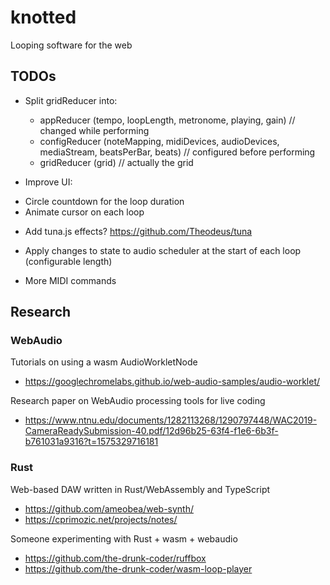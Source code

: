 # knotted

Looping software for the web

## TODOs

- Split gridReducer into:
  - appReducer (tempo, loopLength, metronome, playing, gain) // changed while performing
  - configReducer (noteMapping, midiDevices, audioDevices, mediaStream, beatsPerBar, beats) // configured before performing
  - gridReducer (grid) // actually the grid

- Improve UI:
 * Circle countdown for the loop duration
 * Animate cursor on each loop

- Add tuna.js effects? https://github.com/Theodeus/tuna

- Apply changes to state to audio scheduler at the start of each loop (configurable length)

- More MIDI commands


## Research

### WebAudio

Tutorials on using a wasm AudioWorkletNode

- https://googlechromelabs.github.io/web-audio-samples/audio-worklet/

Research paper on WebAudio processing tools for live coding

- https://www.ntnu.edu/documents/1282113268/1290797448/WAC2019-CameraReadySubmission-40.pdf/12d96b25-63f4-f1e6-6b3f-b761031a9316?t=1575329716181

### Rust

Web-based DAW written in Rust/WebAssembly and TypeScript

- https://github.com/ameobea/web-synth/
- https://cprimozic.net/projects/notes/

Someone experimenting with Rust + wasm + webaudio

- https://github.com/the-drunk-coder/ruffbox
- https://github.com/the-drunk-coder/wasm-loop-player

